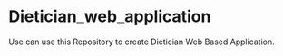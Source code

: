 # Dietician_web_application
Use can use this Repository to create  Dietician  Web Based Application.
